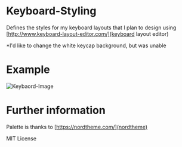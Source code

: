 # Keyboard-Styling

Defines the styles for my keyboard layouts that I plan to design using [http://www.keyboard-layout-editor.com/](keyboard layout editor) 

*I'd like to change the white keycap background, but was unable

# Example 

![Keybaord-Image](Linkhere)

# Further information

Palette is thanks to [https://nordtheme.com/](nordtheme)

MIT License
